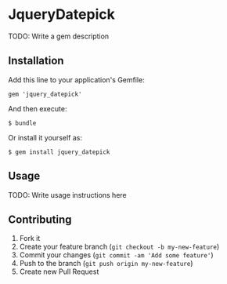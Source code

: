 # JqueryDatepick

TODO: Write a gem description

## Installation

Add this line to your application's Gemfile:

    gem 'jquery_datepick'

And then execute:

    $ bundle

Or install it yourself as:

    $ gem install jquery_datepick

## Usage

TODO: Write usage instructions here

## Contributing

1. Fork it
2. Create your feature branch (`git checkout -b my-new-feature`)
3. Commit your changes (`git commit -am 'Add some feature'`)
4. Push to the branch (`git push origin my-new-feature`)
5. Create new Pull Request

